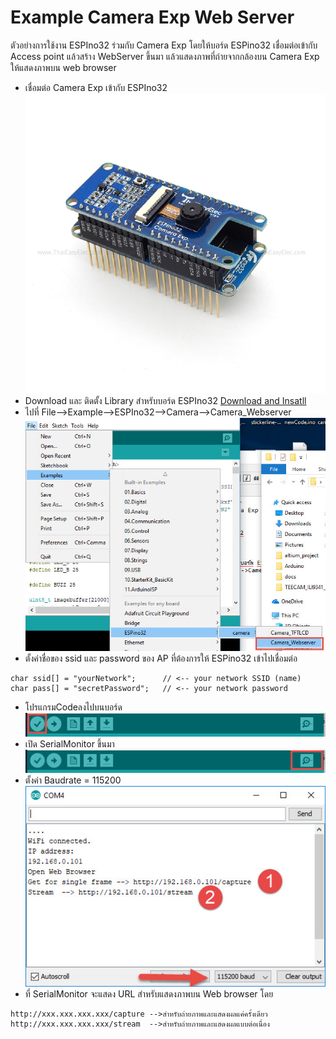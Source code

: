 # Example  Camera Exp Web Server
ตัวอย่างการใช้งาน ESPIno32 ร่วมกับ Camera Exp โดยให้บอร์ด ESPino32 เชื่อมต่อเข้ากับ Access point แล้วสร้าง WebServer ขึ้นมา แล้วแสดงภาพที่ถ่ายจากกล้องบน Camera Exp ให้แสดงภาพบน web browser

* เชื่อมต่อ Camera Exp เข้ากับ ESPIno32
![](006_wm.jpg)
* Download และ ติดตั้ง Library สำหรับบอร์ด ESPIno32 [Download and Insatll](https://github.com/ThaiEasyElec/ESPino32)
* ไปที่ File-->Example-->ESPIno32-->Camera-->Camera_Webserver
![](ex_cam_webserv.jpg)
* ตั้งค่าชื่อของ ssid และ password ของ AP ที่ต้องการให้ ESPino32 เข้าไปเชื่อมต่อ
```
char ssid[] = "yourNetwork";      // <-- your network SSID (name)
char pass[] = "secretPassword";   // <-- your network password
```
* โปรแกรมCodeลงไปบนบอร์ด
![](pic_prog.jpg)
* เปิด SerialMonitor ขึ้นมา
![](pic_serialmon.jpg)
* ตั้งค่า Baudrate = 115200 
![](serial_server.jpg)
* ที่ SerialMonitor จะแสดง URL สำหรับแสดงภาพบน Web browser โดย

```
http://xxx.xxx.xxx.xxx/capture -->สำหรับถ่ายภาพและแสดงผลแค่ครั้งเดียว
http://xxx.xxx.xxx.xxx/stream  -->สำหรับถ่ายภาพและแสดงผลแบบต่อเนื่อง

```
 
